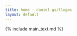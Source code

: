 ```yaml
---
title: home - daniel.ga/llegos
layout: default
---
```

{% include main_text.md %}
<script>
  window.onLoad(fakeRedirect());
</script>
